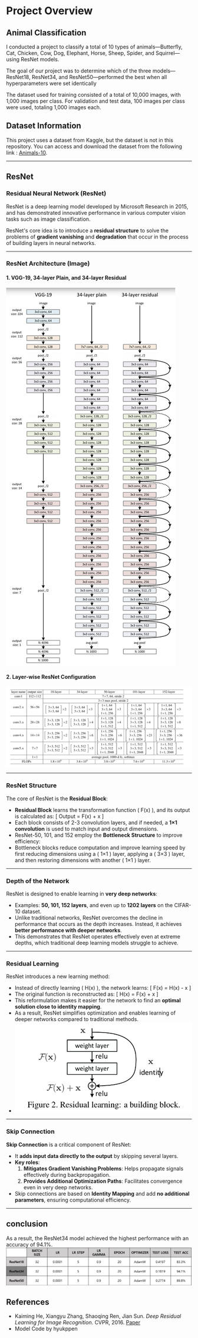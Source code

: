 # Project Overview

## Animal Classification
I conducted a project to classify a total of 10 types of animals—Butterfly, Cat, Chicken, Cow, Dog, Elephant, Horse, Sheep, Spider, and Squirrel—using ResNet models.

The goal of our project was to determine which of the three models—ResNet18, ResNet34, and ResNet50—performed the best when all hyperparameters were set identically

The dataset used for training consisted of a total of 10,000 images, with 1,000 images per class. For validation and test data, 100 images per class were used, totaling 1,000 images each.

## Dataset Information

This project uses a dataset from Kaggle, but the dataset is not in this repository.
You can access and download the dataset from the following link : [Animals-10](https://www.kaggle.com/datasets/viratkothari/animal10).

---
## ResNet

### Residual Neural Network (ResNet)

ResNet is a deep learning model developed by Microsoft Research in 2015, and has demonstrated innovative performance in various computer vision tasks such as image classification.

ResNet's core idea is to introduce a **residual structure** to solve the problems of **gradient vanishing** and **degradation** that occur in the process of building layers in neural networks.

---

### ResNet Architecture (Image)

#### 1. VGG-19, 34-layer Plain, and 34-layer Residual
![VGG-19, Plain, Residual Architecture](./Image/ResNet_Architecture.png)

#### 2. Layer-wise ResNet Configuration
![Layer-wise ResNet Configuration](./Image/ResNet_Architecture_Table.png)


---

###  ResNet Structure

The core of ResNet is the **Residual Block**:
- **Residual Block** learns the transformation function \( F(x) \), and its output is calculated as:
  \[
  Output = F(x) + x
  \]
- Each block consists of 2-3 convolution layers, and if needed, a **1×1 convolution** is used to match input and output dimensions.
- ResNet-50, 101, and 152 employ the **Bottleneck Structure** to improve efficiency:
- Bottleneck blocks reduce computation and improve learning speed by first reducing dimensions using a \( 1×1 \) layer, applying a \( 3×3 \) layer, and then restoring dimensions with another \( 1×1 \) layer.

---

### Depth of the Network

ResNet is designed to enable learning in **very deep networks**:
- Examples: **50, 101, 152 layers**, and even up to **1202 layers** on the CIFAR-10 dataset.
- Unlike traditional networks, ResNet overcomes the decline in performance that occurs as the depth increases. Instead, it achieves **better performance with deeper networks**.
- This demonstrates that ResNet operates effectively even at extreme depths, which traditional deep learning models struggle to achieve.

---

###  Residual Learning

ResNet introduces a new learning method:
- Instead of directly learning \( H(x) \), the network learns:
  \[
  F(x) = H(x) - x
  \]
- The original function is reconstructed as:
  \[
  H(x) = F(x) + x
  \]
- This reformulation makes it easier for the network to find an **optimal solution close to identity mapping**.  
- As a result, ResNet simplifies optimization and enables learning of deeper networks compared to traditional methods.
- ![Residual Learning](./Image/Residual_learning.png)

---

###  Skip Connection

**Skip Connection** is a critical component of ResNet:
- It **adds input data directly to the output** by skipping several layers.
- **Key roles**:
  1. **Mitigates Gradient Vanishing Problems**: Helps propagate signals effectively during backpropagation.
  2. **Provides Additional Optimization Paths**: Facilitates convergence even in very deep networks.  
- Skip connections are based on **Identity Mapping** and add **no additional parameters**, ensuring computational efficiency.
---

## conclusion
As a result, the ResNet34 model achieved the highest performance with an accuracy of 94.1%.
![Residual Learning](./Image/Result_Table.png)

## References
* Kaiming He, Xiangyu Zhang, Shaoqing Ren, Jian Sun. *Deep Residual Learning for Image Recognition*. CVPR, 2016. [Paper](https://arxiv.org/abs/1512.03385)
* Model Code by hyukppen


